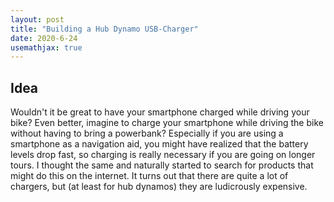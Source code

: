 ```yaml
---
layout: post
title: "Building a Hub Dynamo USB-Charger"
date: 2020-6-24
usemathjax: true
---
```


## Idea

Wouldn't it be great to have your smartphone charged while driving your bike?
Even better, imagine to charge your smartphone while driving the bike without having to bring a powerbank?
Especially if you are using a smartphone as a navigation aid, you might have realized that the battery levels drop fast, so charging is really necessary if you are going on longer tours.
I thought the same and naturally started to search for products that might do this on the internet.
It turns out that there are quite a lot of chargers, but (at least for hub dynamos) they are ludicrously expensive.
